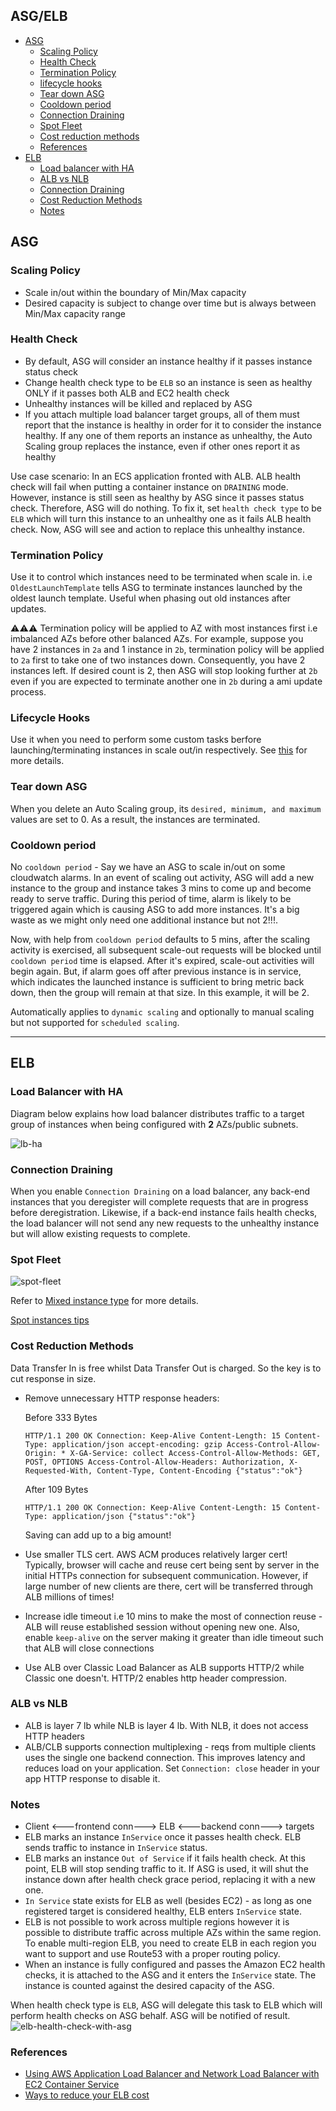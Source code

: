 ## ASG/ELB

- [ASG](#asg)
  - [Scaling Policy](#scaling-policy)
  - [Health Check](#health-check)
  - [Termination Policy](#termination-policy)
  - [lifecycle hooks](#lifecycle-hooks)
  - [Tear down ASG](#tear-down-asg)
  - [Cooldown period](#cooldown-period)
  - [Connection Draining](#connection-draining)
  - [Spot Fleet](#spot-fleet)
  - [Cost reduction methods](#cost-reduction-methods)
  - [References](#references)
- [ELB](#elb)
  - [Load balancer with HA](#load-balancer-with-ha)
  - [ALB vs NLB](#alb-vs-nlb)
  - [Connection Draining](#connection-draining)
  - [Cost Reduction Methods](#cost-reduction-methods)
  - [Notes](#notes)

## ASG

### Scaling Policy

- Scale in/out within the boundary of Min/Max capacity
- Desired capacity is subject to change over time but is always between Min/Max capacity range

### Health Check

- By default, ASG will consider an instance healthy if it passes instance status check
- Change health check type to be `ELB` so an instance is seen as healthy ONLY if it passes both ALB and EC2 health check
- Unhealthy instances will be killed and replaced by ASG
- If you attach multiple load balancer target groups, all of them must report that the instance is healthy in order for it to consider the instance healthy. If any one of them reports an instance as unhealthy, the Auto Scaling group replaces the instance, even if other ones report it as healthy

Use case scenario: In an ECS application fronted with ALB. ALB health check will fail when putting a container instance on `DRAINING` mode. However, instance is still seen as healthy by ASG since it passes status check. Therefore, ASG will do nothing. To fix it, set `health check type` to be `ELB` which will turn this instance to an unhealthy one as it fails ALB health check. Now, ASG will see and action to replace this unhealthy instance.

### Termination Policy

Use it to control which instances need to be terminated when scale in. i.e `OldestLaunchTemplate` tells ASG to terminate instances launched by the oldest launch template. Useful when phasing out old instances after updates.

⚠️⚠️⚠️ Termination policy will be applied to AZ with most instances first i.e imbalanced AZs before other balanced AZs. For example, suppose you have 2 instances in `2a` and 1 instance in `2b`, termination policy will be applied to `2a` first to take one of two instances down. Consequently, you have 2 instances left. If desired count is 2, then ASG will stop looking further at `2b` even if you are expected to terminate another one in `2b` during a ami update process.

### Lifecycle Hooks

Use it when you need to perform some custom tasks berfore launching/terminating instances in scale out/in respectively.
See [this](https://docs.aws.amazon.com/autoscaling/ec2/userguide/lifecycle-hooks.html) for more details.

### Tear down ASG

When you delete an Auto Scaling group, its `desired, minimum, and maximum` values are set to 0. As a result, the instances are terminated.

### Cooldown period

No `cooldown period` - Say we have an ASG to scale in/out on some cloudwatch alarms. In an event of scaling out activity, ASG will add a new instance to the group and instance takes 3 mins to come up and become ready to serve traffic. During this period of time, alarm is likely to be triggered again which is causing ASG to add more instances. It's a big waste as we might only need one additional instance but not 2!!!.

Now, with help from `cooldown period` defaults to 5 mins, after the scaling activity is exercised, all subsequent scale-out requests will be blocked until `cooldown period` time is elapsed. After it's expired, scale-out activities will begin again. But, if alarm goes off after previous instance is in service, which indicates the launched instance is sufficient to bring metric back down, then the group will remain at that size. In this example, it will be 2.

Automatically applies to `dynamic scaling` and optionally to manual scaling but not supported for `scheduled scaling`.

---

## ELB

### Load Balancer with HA
Diagram below explains how load balancer distributes traffic to a target group of instances when being configured with **2** AZs/public subnets.

![lb-ha](./lb-vpc-2-tier.png)

### Connection Draining

When you enable `Connection Draining` on a load balancer, any back-end instances that you deregister will complete requests that are in progress before deregistration. Likewise, if a back-end instance fails health checks, the load balancer will not send any new requests to the unhealthy instance but will allow existing requests to complete.

### Spot Fleet

![spot-fleet](how-spot-fleet-works.png)

Refer to [Mixed instance type](https://github.com/DavidHe1127/dockerzon-ecs/tree/master/experiments/mixed-instance-type) for more details.

[Spot instances tips](https://medium.com/swlh/aws-ec2-spot-useful-tips-dc3cd8210028)

### Cost Reduction Methods

Data Transfer In is free whilst Data Transfer Out is charged. So the key is to cut response in size.

- Remove unnecessary HTTP response headers:

  Before 333 Bytes
  ```
  HTTP/1.1 200 OK Connection: Keep-Alive Content-Length: 15 Content-Type: application/json accept-encoding: gzip Access-Control-Allow-Origin: * X-GA-Service: collect Access-Control-Allow-Methods: GET, POST, OPTIONS Access-Control-Allow-Headers: Authorization, X-Requested-With, Content-Type, Content-Encoding {"status":"ok"}
  ```

  After 109 Bytes
  ```
  HTTP/1.1 200 OK Connection: Keep-Alive Content-Length: 15 Content-Type: application/json {"status":"ok"}
  ```
  Saving can add up to a big amount!
- Use smaller TLS cert. AWS ACM produces relatively larger cert! Typically, browser will cache and reuse cert being sent by server in the initial HTTPs connection for subsequent communication. However, if large number of new clients are there, cert will be transferred through ALB millions of times!
- Increase idle timeout i.e 10 mins to make the most of connection reuse - ALB will reuse established session without opening new one. Also, enable `keep-alive` on the server making it greater than idle timeout such that ALB will close connections
- Use ALB over Classic Load Balancer as ALB supports HTTP/2 while Classic one doesn't. HTTP/2 enables http header compression.

### ALB vs NLB

- ALB is layer 7 lb while NLB is layer 4 lb. With NLB, it does not access HTTP headers
- ALB/CLB supports connection multiplexing - reqs from multiple clients uses the single one backend connection. This improves latency and reduces load on your application. Set `Connection: close` header in your app HTTP response to disable it.

### Notes

- Client <---frontend conn---> ELB <---backend conn---> targets
- ELB marks an instance `InService` once it passes health check. ELB sends traffic to instance in `InService` status.
- ELB marks an instance `Out of Service` if it fails health check. At this point, ELB will stop sending traffic to it. If ASG is used, it will shut the instance down after health check grace period, replacing it with a new one.
- `In Service` state exists for ELB as well (besides EC2) - as long as one registered target is considered healthy, ELB enters `InService` state.
- ELB is not possible to work across multiple regions however it is possible to distribute traffic across multiple AZs within the same region. To enable multi-region ELB, you need to create ELB in each region you want to support and use Route53 with a proper routing policy.
- When an instance is fully configured and passes the Amazon EC2 health checks, it is attached to the ASG and it enters the `InService` state. The instance is counted against the desired capacity of the ASG.

When health check type is `ELB`, ASG will delegate this task to ELB which will perform health checks on ASG behalf. ASG will be notified of result.
![elb-health-check-with-asg](elb-health-check-with-asg.svg)

### References

- [Using AWS Application Load Balancer and Network Load Balancer with EC2 Container Service](https://medium.com/containers-on-aws/using-aws-application-load-balancer-and-network-load-balancer-with-ec2-container-service-d0cb0b1d5ae5)
- [Ways to reduce your ELB cost](https://gameanalytics.com/product-updates/reduce-costs-https-api-aws/)

